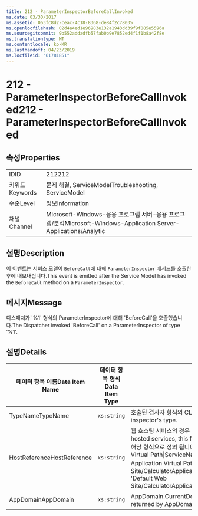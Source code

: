 ```yaml
---
title: 212 - ParameterInspectorBeforeCallInvoked
ms.date: 03/30/2017
ms.assetid: 063fc8d2-ceac-4c18-8368-de84f2c78035
ms.openlocfilehash: 02d4a4ed1e96983e132a1943dd39f9f885e5596a
ms.sourcegitcommit: 9b552addadfb57fab0b9e7852ed4f1f1b8a42f8e
ms.translationtype: MT
ms.contentlocale: ko-KR
ms.lasthandoff: 04/23/2019
ms.locfileid: "61781851"
---
```

# <a name="212---parameterinspectorbeforecallinvoked"></a><span data-ttu-id="6e067-102">212 - ParameterInspectorBeforeCallInvoked</span><span class="sxs-lookup"><span data-stu-id="6e067-102">212 - ParameterInspectorBeforeCallInvoked</span></span>
## <a name="properties"></a><span data-ttu-id="6e067-103">속성</span><span class="sxs-lookup"><span data-stu-id="6e067-103">Properties</span></span>  
  
|||  
|-|-|  
|<span data-ttu-id="6e067-104">ID</span><span class="sxs-lookup"><span data-stu-id="6e067-104">ID</span></span>|<span data-ttu-id="6e067-105">212</span><span class="sxs-lookup"><span data-stu-id="6e067-105">212</span></span>|  
|<span data-ttu-id="6e067-106">키워드</span><span class="sxs-lookup"><span data-stu-id="6e067-106">Keywords</span></span>|<span data-ttu-id="6e067-107">문제 해결, ServiceModel</span><span class="sxs-lookup"><span data-stu-id="6e067-107">Troubleshooting, ServiceModel</span></span>|  
|<span data-ttu-id="6e067-108">수준</span><span class="sxs-lookup"><span data-stu-id="6e067-108">Level</span></span>|<span data-ttu-id="6e067-109">정보</span><span class="sxs-lookup"><span data-stu-id="6e067-109">Information</span></span>|  
|<span data-ttu-id="6e067-110">채널</span><span class="sxs-lookup"><span data-stu-id="6e067-110">Channel</span></span>|<span data-ttu-id="6e067-111">Microsoft-Windows-응용 프로그램 서버-응용 프로그램/분석</span><span class="sxs-lookup"><span data-stu-id="6e067-111">Microsoft-Windows-Application Server-Applications/Analytic</span></span>|  
  
## <a name="description"></a><span data-ttu-id="6e067-112">설명</span><span class="sxs-lookup"><span data-stu-id="6e067-112">Description</span></span>  
 <span data-ttu-id="6e067-113">이 이벤트는 서비스 모델이 `BeforeCall`에 대해 `ParameterInspector` 메서드를 호출한 후에 내보내집니다.</span><span class="sxs-lookup"><span data-stu-id="6e067-113">This event is emitted after the Service Model has invoked the `BeforeCall` method on a `ParameterInspector`.</span></span>  
  
## <a name="message"></a><span data-ttu-id="6e067-114">메시지</span><span class="sxs-lookup"><span data-stu-id="6e067-114">Message</span></span>  
 <span data-ttu-id="6e067-115">디스패처가 '%1' 형식의 ParameterInspector에 대해 'BeforeCall'을 호출했습니다.</span><span class="sxs-lookup"><span data-stu-id="6e067-115">The Dispatcher invoked 'BeforeCall' on a ParameterInspector of type '%1'.</span></span>  
  
## <a name="details"></a><span data-ttu-id="6e067-116">설명</span><span class="sxs-lookup"><span data-stu-id="6e067-116">Details</span></span>  
  
|<span data-ttu-id="6e067-117">데이터 항목 이름</span><span class="sxs-lookup"><span data-stu-id="6e067-117">Data Item Name</span></span>|<span data-ttu-id="6e067-118">데이터 항목 형식</span><span class="sxs-lookup"><span data-stu-id="6e067-118">Data Item Type</span></span>|<span data-ttu-id="6e067-119">설명</span><span class="sxs-lookup"><span data-stu-id="6e067-119">Description</span></span>|  
|--------------------|--------------------|-----------------|  
|<span data-ttu-id="6e067-120">TypeName</span><span class="sxs-lookup"><span data-stu-id="6e067-120">TypeName</span></span>|`xs:string`|<span data-ttu-id="6e067-121">호출된 검사자 형식의 CLR FullName입니다.</span><span class="sxs-lookup"><span data-stu-id="6e067-121">The CLR FullName of the invoked inspector's type.</span></span>|  
|<span data-ttu-id="6e067-122">HostReference</span><span class="sxs-lookup"><span data-stu-id="6e067-122">HostReference</span></span>|`xs:string`|<span data-ttu-id="6e067-123">웹 호스팅 서비스의 경우 이 필드는 웹 계층의 서비스를 고유하게 식별합니다.</span><span class="sxs-lookup"><span data-stu-id="6e067-123">For Web-hosted services, this field uniquely identifies the service in the Web hierarchy.</span></span> <span data-ttu-id="6e067-124">해당 형식으로 정의 됩니다 ' Web Site Name Application Virtual Path&#124;Service Virtual Path&#124;ServiceName'.</span><span class="sxs-lookup"><span data-stu-id="6e067-124">Its format is defined as 'Web Site Name Application Virtual Path&#124;Service Virtual Path&#124;ServiceName'.</span></span> <span data-ttu-id="6e067-125">예제: 'Default Web Site/CalculatorApplication&#124;/CalculatorService.svc&#124;CalculatorService'.</span><span class="sxs-lookup"><span data-stu-id="6e067-125">Example: 'Default Web Site/CalculatorApplication&#124;/CalculatorService.svc&#124;CalculatorService'.</span></span>|  
|<span data-ttu-id="6e067-126">AppDomain</span><span class="sxs-lookup"><span data-stu-id="6e067-126">AppDomain</span></span>|`xs:string`|<span data-ttu-id="6e067-127">AppDomain.CurrentDomain.FriendlyName에서 반환되는 문자열입니다.</span><span class="sxs-lookup"><span data-stu-id="6e067-127">The string returned by AppDomain.CurrentDomain.FriendlyName.</span></span>|
